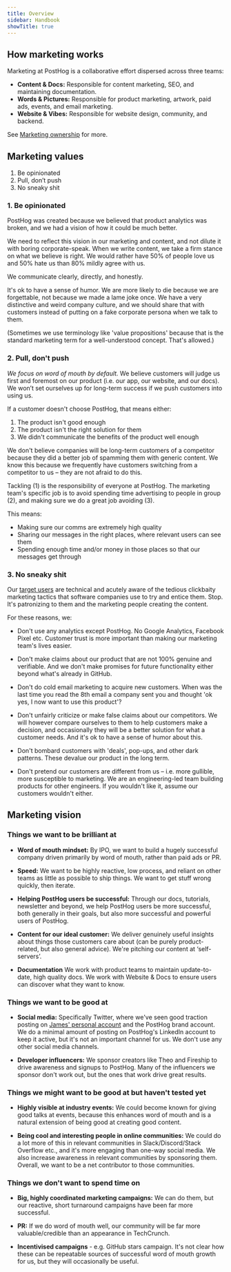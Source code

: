 ```yaml
---
title: Overview
sidebar: Handbook
showTitle: true
---
```


## How marketing works

Marketing at PostHog is a collaborative effort dispersed across three teams:

- **Content & Docs:** Responsible for content marketing, SEO, and maintaining documentation.
- **Words & Pictures:** Responsible for product marketing, artwork, paid ads, events, and email marketing.
- **Website & Vibes:** Responsible for website design, community, and backend.

See [Marketing ownership](/handbook/growth/marketing/ownership) for more.

## Marketing values

1. Be opinionated
2. Pull, don’t push
3. No sneaky shit

### 1. Be opinionated

PostHog was created because we believed that product analytics was broken, and we had a vision of how it could be much better. 
 
We need to reflect this vision in our marketing and content, and not dilute it with boring corporate-speak. When we write content, we take a firm stance on what we believe is right. We would rather have 50% of people love us and 50% hate us than 80% mildly agree with us. 
 
We communicate clearly, directly, and honestly.
 
It's ok to have a sense of humor. We are more likely to die because we are forgettable, not because we made a lame joke once. We have a very distinctive and weird company culture, and we should share that with customers instead of putting on a fake corporate persona when we talk to them.
 
(Sometimes we use terminology like 'value propositions' because that is the standard marketing term for a well-understood concept. That's allowed.)

### 2. Pull, don't push

_We focus on word of mouth by default._ We believe customers will judge us first and foremost on our product (i.e. our app, our website, and our docs). We won’t set ourselves up for long-term success if we push customers into using us. 
 
If a customer doesn't choose PostHog, that means either:
 
1. The product isn't good enough
2. The product isn't the right solution for them
3. We didn't communicate the benefits of the product well enough
 
We don't believe companies will be long-term customers of a competitor because they did a better job of spamming them with generic content. We know this because we frequently have customers switching from a competitor to us – they are not afraid to do this.
 
Tackling (1) is the responsibility of everyone at PostHog. The marketing team's specific job is to avoid spending time advertising to people in group (2), and making sure we do a great job avoiding (3). 

This means:
 
- Making sure our comms are extremely high quality
- Sharing our messages in the right places, where relevant users can see them
- Spending enough time and/or money in those places so that our messages get through

### 3. No sneaky shit

Our [target users](/handbook/growth/marketing/customer-personas) are technical and acutely aware of the tedious clickbaity marketing tactics that software companies use to try and entice them. Stop. It's patronizing to them and the marketing people creating the content. 
 
For these reasons, we:
 
- Don't use any analytics except PostHog. No Google Analytics, Facebook Pixel etc. Customer trust is more important than making our marketing team's lives easier. 

- Don't make claims about our product that are not 100% genuine and verifiable. And we don't make promises for future functionality either beyond what's already in GitHub. 

- Don't do cold email marketing to acquire new customers. When was the last time you read the 8th email a company sent you and thought 'ok yes, I now want to use this product'?

- Don't unfairly criticize or make false claims about our competitors. We will however compare ourselves to them to help customers make a decision, and occasionally they will be a better solution for what a customer needs. And it's ok to have a sense of humor about this. 
 
- Don't bombard customers with 'deals', pop-ups, and other dark patterns. These devalue our product in the long term.
 
- Don't pretend our customers are different from us – i.e. more gullible, more susceptible to marketing. We are an engineering-led team building products for other engineers. If you wouldn't like it, assume our customers wouldn't either. 

## Marketing vision 

### Things we want to be brilliant at
 
- **Word of mouth mindset:** By IPO, we want to build a hugely successful company driven primarily by word of mouth, rather than paid ads or PR.

- **Speed:** We want to be highly reactive, low process, and reliant on other teams as little as possible to ship things. We want to get stuff wrong quickly, then iterate.

- **Helping PostHog users be successful:** Through our docs, tutorials, newsletter and beyond, we help PostHog users be more successful, both generally in their goals, but also more successful and powerful users of PostHog.

- **Content for our ideal customer:** We deliver genuinely useful insights about things those customers care about (can be purely product-related, but also general advice). We're pitching our content at ‘self-servers’.

- **Documentation** We work with product teams to maintain update-to-date, high quality docs. We work with Website & Docs to ensure users can discover what they want to know. 
 
### Things we want to be good at

- **Social media:** Specifically Twitter, where we've seen good traction posting on [James' personal account](https://x.com/james406) and the PostHog brand account. We do a minimal amount of posting on PostHog's LinkedIn account to keep it active, but it's not an important channel for us. We don't use any other social media channels. 


- **Developer influencers:** We sponsor creators like Theo and Fireship to drive awareness and signups to PostHog. Many of the influencers we sponsor don't work out, but the ones that work drive great results. 

### Things we might want to be good at but haven't tested yet

- **Highly visible at industry events:** We could become known for giving good talks at events, because this enhances word of mouth and is a natural extension of being good at creating good content.
 
- **Being cool and interesting people in online communities:** We could do a lot more of this in relevant communities in Slack/Discord/Stack Overflow etc., and it's more engaging than one-way social media. We also increase awareness in relevant communities by sponsoring them. Overall, we want to be a net contributor to those communities.

### Things we don't want to spend time on

- **Big, highly coordinated marketing campaigns:** We can do them, but our reactive, short turnaround campaigns have been far more successful. 

- **PR:** If we do word of mouth well, our community will be far more valuable/credible than an appearance in TechCrunch.

- **Incentivised campaigns** - e.g. GitHub stars campaign. It's not clear how these can be repeatable sources of successful word of mouth growth for us, but they will occasionally be useful.